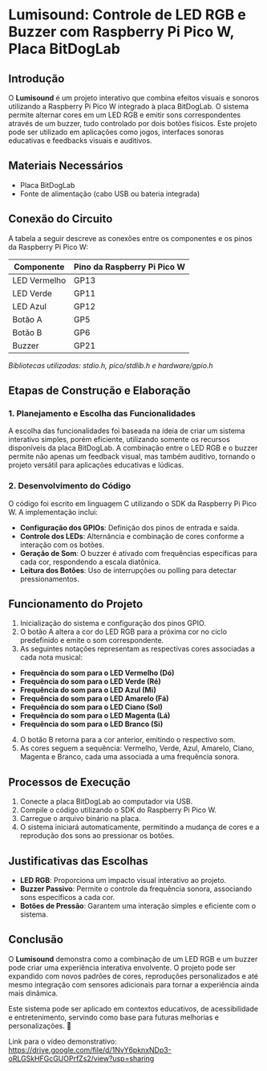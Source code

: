 # **Lumisound: Controle de LED RGB e Buzzer com Raspberry Pi Pico W, Placa BitDogLab**

## **Introdução**
O **Lumisound** é um projeto interativo que combina efeitos visuais e sonoros utilizando a Raspberry Pi Pico W integrado à placa BitDogLab. O sistema permite alternar cores em um LED RGB e emitir sons correspondentes através de um buzzer, tudo controlado por dois botões físicos. Este projeto pode ser utilizado em aplicações como jogos, interfaces sonoras educativas e feedbacks visuais e auditivos.

## **Materiais Necessários**
- Placa BitDogLab
- Fonte de alimentação (cabo USB ou bateria integrada)

## **Conexão do Circuito**
A tabela a seguir descreve as conexões entre os componentes e os pinos da Raspberry Pi Pico W:

| Componente  | Pino da Raspberry Pi Pico W |
|------------|---------------------------|
| LED Vermelho | GP13 |
| LED Verde | GP11 |
| LED Azul | GP12 |
| Botão A | GP5 |
| Botão B | GP6 |
| Buzzer | GP21 |

*Bibliotecas utilizadas: stdio.h, pico/stdlib.h e hardware/gpio.h*

## **Etapas de Construção e Elaboração**
### **1. Planejamento e Escolha das Funcionalidades**
A escolha das funcionalidades foi baseada na ideia de criar um sistema interativo simples, porém eficiente, utilizando somente os recursos disponíveis da placa BitDogLab. A combinação entre o LED RGB e o buzzer permite não apenas um feedback visual, mas também auditivo, tornando o projeto versátil para aplicações educativas e lúdicas.

### **2. Desenvolvimento do Código**
O código foi escrito em linguagem C utilizando o SDK da Raspberry Pi Pico W. A implementação inclui:
- **Configuração dos GPIOs**: Definição dos pinos de entrada e saída.
- **Controle dos LEDs**: Alternância e combinação de cores conforme a interação com os botões.
- **Geração de Som**: O buzzer é ativado com frequências específicas para cada cor, respondendo a escala diatônica.
- **Leitura dos Botões**: Uso de interrupções ou polling para detectar pressionamentos.

## **Funcionamento do Projeto**
1. Inicialização do sistema e configuração dos pinos GPIO.
2. O botão A altera a cor do LED RGB para a próxima cor no ciclo predefinido e emite o som correspondente.
3. As seguintes notações representam as respectivas cores associadas a cada nota musical:

- **Frequência do som para o LED Vermelho (Dó)**
- **Frequência do som para o LED Verde (Ré)**
- **Frequência do som para o LED Azul (Mi)**
- **Frequência do som para o LED Amarelo (Fá)**
- **Frequência do som para o LED Ciano (Sol)**
- **Frequência do som para o LED Magenta (Lá)**
- **Frequência do som para o LED Branco (Si)**

4. O botão B retorna para a cor anterior, emitindo o respectivo som.
5. As cores seguem a sequência: Vermelho, Verde, Azul, Amarelo, Ciano, Magenta e Branco, cada uma associada a uma frequência sonora.

## **Processos de Execução**
1. Conecte a placa BitDogLab ao computador via USB.
2. Compile o código utilizando o SDK do Raspberry Pi Pico W.
3. Carregue o arquivo binário na placa.
4. O sistema iniciará automaticamente, permitindo a mudança de cores e a reprodução dos sons ao pressionar os botões.

## **Justificativas das Escolhas**
- **LED RGB**: Proporciona um impacto visual interativo ao projeto.
- **Buzzer Passivo**: Permite o controle da frequência sonora, associando sons específicos a cada cor.
- **Botões de Pressão**: Garantem uma interação simples e eficiente com o sistema.

## **Conclusão**
O **Lumisound** demonstra como a combinação de um LED RGB e um buzzer pode criar uma experiência interativa envolvente. O projeto pode ser expandido com novos padrões de cores, reproduções personalizados e até mesmo integração com sensores adicionais para tornar a experiência ainda mais dinâmica.

Este sistema pode ser aplicado em contextos educativos, de acessibilidade e entretenimento, servindo como base para futuras melhorias e personalizações. 🚀

Link para o vídeo demonstrativo: https://drive.google.com/file/d/1NvY6pknxNDp3-oRLGSkHFGcGUOPrfZs2/view?usp=sharing

